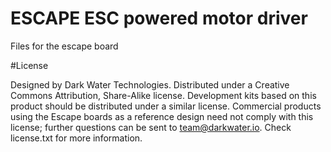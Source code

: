 # ESCAPE ESC powered motor driver
Files for the escape board

#License

Designed by Dark Water Technologies. Distributed under a Creative Commons Attribution, Share-Alike license.
Development kits based on this product should be distributed under a similar license.
Commercial products using the Escape boards as a reference design need not comply with this license; further questions can be sent to team@darkwater.io.
Check license.txt for more information.
